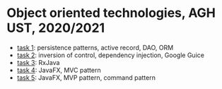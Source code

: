 # Object oriented technologies, AGH UST, 2020/2021

* [task 1](./lab1): persistence patterns, active record, DAO, ORM
* [task 2](./lab2): inversion of control, dependency injection, Google Guice
* [task 3](./lab3): RxJava
* [task 4](./lab4): JavaFX, MVC pattern
* [task 5](./lab5): JavaFX, MVP pattern, command pattern